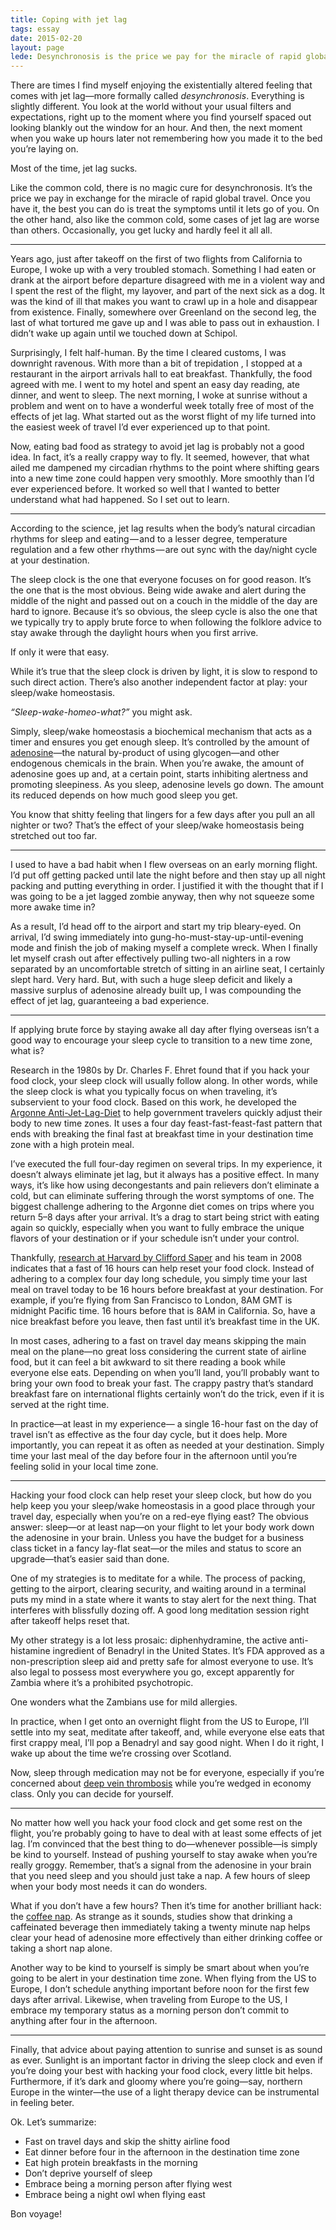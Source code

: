 ```yaml
---
title: Coping with jet lag
tags: essay
date: 2015-02-20
layout: page
lede: Desynchronosis is the price we pay for the miracle of rapid global travel. The best we can really do is treat the symptoms until it lets go.
---
```


There are times I find myself enjoying the existentially altered feeling that comes with jet lag—more formally called _desynchronosis_. Everything is slightly different. You look at the world without your usual filters and expectations, right up to the moment where you find yourself spaced out looking blankly out the window for an hour. And then, the next moment when you wake up hours later not remembering how you made it to the bed you’re laying on.

Most of the time, jet lag sucks. 

Like the common cold, there is no magic cure for desynchronosis. It’s the price we pay in exchange for the miracle of rapid global travel. Once you have it, the best you can do is treat the symptoms until it lets go of you. On the other hand, also like the common cold, some cases of jet lag are worse than others. Occasionally, you get lucky and hardly feel it all all.


***

Years ago, just after takeoff on the first of two flights from California to Europe, I woke up with a very troubled stomach. Something I had eaten or drank at the airport before departure disagreed with me in a violent way and I spent the rest of the flight, my layover, and part of the next sick as a dog. It was the kind of ill that makes you want to crawl up in a hole and disappear from existence. Finally, somewhere over Greenland on the second leg, the last of what tortured me gave up and I was able to pass out in exhaustion. I didn’t wake up again  until we touched down at Schipol.

Surprisingly, I felt half-human. By the time I cleared customs, I was downright ravenous. With more than a bit of trepidation , I stopped at a restaurant in the airport arrivals hall to eat breakfast. Thankfully, the food agreed with me. I went to my hotel and spent an easy day reading, ate dinner, and went to sleep. The next morning, I woke at sunrise without a problem and went on to have a wonderful week totally free of most of the effects of jet lag. What started out as the worst flight of my life turned into the easiest week of travel I’d ever experienced up to that point.

Now, eating bad food as strategy to avoid jet lag is probably not a good idea. In fact, it’s a really crappy way to fly. It seemed, however, that what ailed me dampened my circadian rhythms to the point where shifting gears into a new time zone could happen very smoothly. More smoothly than I’d ever experienced before. It worked so well that I wanted to better understand what had happened. So I set out to learn.

***

According to the science, jet lag results when the body’s natural circadian rhythms for sleep and eating — and to a lesser degree, temperature regulation and a few other rhythms — are out sync with the day/night cycle at your destination. 

The sleep clock is the one that everyone focuses on for good reason. It’s the one that is the most obvious. Being wide awake and alert during the middle of the night and passed out on a couch in the middle of the day are hard to ignore. Because it’s so obvious, the sleep cycle is also the one that we typically try to apply brute force to when following the folklore advice to stay awake through the daylight hours when you first arrive.

If only it were that easy.

While it’s true that the sleep clock is driven by light, it is slow to respond to such direct action. There’s also another independent factor at play: your sleep/wake homeostasis.

_“Sleep-wake-homeo-what?”_ you might ask. 

Simply, sleep/wake homeostasis a biochemical mechanism that acts as a timer and ensures you get enough sleep. It’s controlled by the amount of [adenosine](http://en.wikipedia.org/wiki/Adenosine)—the natural by-product of using glycogen—and other endogenous chemicals in the brain. When you’re awake, the amount of adenosine goes up and, at a certain point, starts inhibiting alertness and promoting sleepiness. As you sleep, adenosine levels go down. The amount its reduced depends on how much good sleep you get.

You know that shitty feeling that lingers for a few days after you pull an all nighter or two? That’s the effect of your sleep/wake homeostasis being stretched out too far.

***

I used to have a bad habit when I flew overseas on an early morning flight. I’d put off getting packed until late the night before and then stay up all night packing and putting everything in order. I justified it with the thought that if I was going to be a jet lagged zombie anyway, then why not squeeze some more awake time in? 

As a result, I’d head off to the airport and start my trip bleary-eyed. On arrival, I’d swing immediately into gung-ho-must-stay-up-until-evening mode and finish the job of making myself a complete wreck. When I finally let myself crash out after effectively pulling two-all nighters in a row separated by an uncomfortable stretch of sitting in an airline seat, I certainly slept hard. Very hard. But, with such a huge sleep deficit and likely a massive surplus of adenosine already built up, I was compounding the effect of jet lag, guaranteeing a bad experience. 

***

If applying brute force by staying awake all day after flying overseas isn’t a good way to encourage your sleep cycle to transition to a new time zone, what is?

Research in the 1980s by Dr. Charles F. Ehret found that if you hack your food clock, your sleep clock will usually follow along. In other words, while the sleep clock is what you typically focus on when traveling, it’s subservient to your food clock. Based on this work, he developed the [Argonne Anti-Jet-Lag-Diet](http://www.netlib.org/misc/jet-lag-diet) to help government travelers quickly adjust their body to new time zones. It uses a four day feast-fast-feast-fast pattern that ends with breaking the final fast at breakfast time in your destination time zone with a high protein meal. 

I’ve executed the full four-day regimen on several trips. In my experience, it doesn’t always eliminate jet lag, but it always has a positive effect. In many ways, it’s like how using decongestants and pain relievers don’t eliminate a cold, but can eliminate suffering through the worst symptoms of one. The biggest challenge adhering to the Argonne diet comes on trips where you return 5–8 days after your arrival. It’s a drag to start being strict with eating again so quickly, especially when you want to fully embrace the unique flavors of your destination or if your schedule isn’t under your control. 

Thankfully, [research at Harvard by Clifford Saper](http://news.harvard.edu/gazette/story/2008/05/study-identifies-food-related-clock-in-the-brain/) and his team in 2008 indicates that a fast of 16 hours can help reset your food clock. Instead of adhering to a complex four day long schedule, you simply time your last meal on travel today to be 16 hours before breakfast at your destination. For example, if you’re flying from San Francisco to London, 8AM GMT is midnight Pacific time. 16 hours before that is 8AM in California. So, have a nice breakfast before you leave, then fast until it’s breakfast time in the UK.

In most cases, adhering to a fast on travel day means skipping the main meal on the plane—no great loss considering the current state of airline food, but it can feel a bit awkward to sit there reading a book while everyone else eats. Depending on when you’ll land, you’ll probably want to bring your own food to break your fast. The crappy pastry that’s standard breakfast fare on international flights certainly won’t do the trick, even if it is served at the right time.

In practice—at least in my experience— a single 16-hour fast on the day of travel isn’t as effective as the four day cycle, but it does help. More importantly, you can repeat it as often as needed at your destination. Simply time your last meal of the day before four in the afternoon until you’re feeling solid in your local time zone.

***

Hacking your food clock can help reset your sleep clock, but how do you help keep you your sleep/wake homeostasis in a good place through your travel day, especially when you’re on a red-eye flying east? The obvious answer: sleep—or at least nap—on your flight to let your body work down the adenosine in your brain. Unless you have the budget for a business class ticket in a fancy lay-flat seat—or the miles and status to score an upgrade—that’s easier said than done.  

One of my strategies is to meditate for a while. The process of packing, getting to the airport, clearing security, and waiting around in a terminal puts my mind in a state where it wants to stay alert for the next thing. That interferes with blissfully dozing off. A good long meditation session right after takeoff helps reset that.

My other strategy is a lot less prosaic: diphenhydramine, the active anti-histamine ingredient of Benadryl in the United States. It’s FDA approved as a non-prescription sleep aid and pretty safe for almost everyone to use. It’s also legal to possess most everywhere you go, except apparently for Zambia where it’s a prohibited psychotropic.

One wonders what the Zambians use for mild allergies.

In practice, when I get onto an overnight flight from the US to Europe, I’ll settle into my seat, meditate after takeoff, and, while everyone else eats that first crappy meal, I’ll pop a Benadryl and say good night. When I do it right, I wake up about the time we’re crossing over Scotland.

Now, sleep through medication may not be for everyone, especially if you’re concerned about [deep vein thrombosis](http://wwwnc.cdc.gov/travel/yellowbook/2014/chapter-2-the-pre-travel-consultation/deep-vein-thrombosis-and-pulmonary-embolism) while you’re wedged in economy class. Only you can decide for yourself.

***

No matter how well you hack your food clock and get some rest on the flight, you’re probably going to have to deal with at least some effects of jet lag. I’m convinced that the best thing to do—whenever possible—is simply be kind to yourself. Instead of pushing yourself to stay awake when you’re really groggy. Remember, that’s a signal from the adenosine in your brain that you need sleep and you should just take a nap. A few hours of sleep when your body most needs it can do wonders.

What if you don’t have a few hours? Then it’s time for another brilliant hack: the [coffee nap](http://en.wikipedia.org/wiki/Coffee_nap). As strange as it sounds, studies show that drinking a caffeinated beverage then immediately taking a twenty minute nap helps clear your head of adenosine more effectively than either drinking coffee or taking a short nap alone.

Another way to be kind to yourself is simply be smart about when you’re going to be alert in your destination time zone. When flying from the US to Europe, I don’t schedule anything important before noon for the first few days after arrival. Likewise, when traveling from Europe to the US, I embrace my temporary status as a morning person don’t commit to anything after four in the afternoon.

***

Finally, that advice about paying attention to sunrise and sunset is as sound as ever. Sunlight is an important factor in driving the sleep clock and even if you’re doing your best with hacking your food clock, every little bit helps. Furthermore, if it’s dark and gloomy where you’re going—say, northern Europe in the winter—the use of a light therapy device can be instrumental in feeling beter.

Ok. Let’s summarize:

* Fast on travel days and skip the shitty airline food
* Eat dinner before four in the afternoon in the destination time zone
* Eat high protein breakfasts in the morning
* Don’t deprive yourself of sleep
* Embrace being a morning person after flying west
* Embrace being a night owl when flying east

Bon voyage!